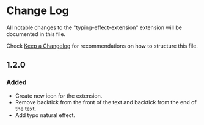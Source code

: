 # Change Log

All notable changes to the "typing-effect-extension" extension will be documented in this file.

Check [Keep a Changelog](http://keepachangelog.com/) for recommendations on how to structure this file.

## 1.2.0

### Added
- Create new icon for the extension.
- Remove backtick from the front of the text and backtick from the end of the text.
- Add typo natural effect.